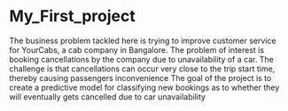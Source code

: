 # My_First_project
The business problem tackled here is trying to improve customer 
service for YourCabs, a cab company in Bangalore. 
The problem of interest is booking cancellations by the company 
due to unavailability of a car. The challenge is that cancellations 
can occur very close to the trip start time, thereby causing 
passengers inconvenience
The goal of the project is to create a predictive model for  classifying new bookings as to whether they will eventually gets  cancelled due to car unavailability
